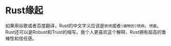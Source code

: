 # Rust缘起



如果用谷歌或者百度翻译，Rust的中文字义应该是`铁锈`或者`(植物的)锈病; 锈菌`。Rust还可以是Robust和Trust的缩写。我个人更喜欢这个解释，Rust拥有超高的鲁棒性和信任感。

